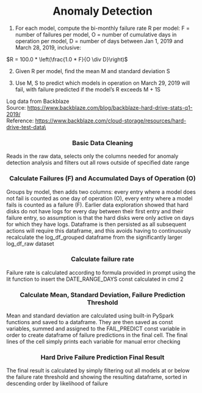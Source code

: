 <h1 style="text-align: center;">
Anomaly Detection 
</h1>

1. For each model, compute the bi-monthly failure rate R per model: F = number of failures per model, O = number of cumulative days in operation per model, D = number of days between Jan 1, 2019 and March 28, 2019, inclusive:


$R = 100.0 * \left(\frac{1.0 * F}{O \div D}\right)$


2. Given R per model, find the mean M and standard deviation S

3. Use M, S to predict which models in operation on March 29, 2019 will fail, with failure
predicted if the model’s R exceeds M + 1S

Log data from Backblaze\
Source: https://www.backblaze.com/blog/backblaze-hard-drive-stats-q1-2019/ \
Reference: https://www.backblaze.com/cloud-storage/resources/hard-drive-test-data\

<h3 style="text-align: center;">
Basic Data Cleaning
</h3>
Reads in the raw data, selects only the columns needed for anomaly detection analysis and filters out all rows outside of specified date range

<h3 style="text-align: center;">
Calculate Failures (F) and Accumulated Days of Operation (O)
</h3>

Groups by model, then adds two columns: every entry where a model does not fail is counted as one day of operation (O), every entry where a model fails is counted as a failure (F). Earlier data exploration showed that hard disks do not have logs for every day between their first entry and their failure entry, so assumption is that the hard disks were only active on days for which they have logs. Dataframe is then persisted as all subsequent actions will require this dataframe, and this avoids having to continuously recalculate the log_df_grouped dataframe from the significantly larger log_df_raw dataset

<h3 style="text-align: center;">
Calculate failure rate
</h3>
Failure rate is calculated according to formula provided in prompt using the lit function to insert the DATE_RANGE_DAYS const calculated in cmd 2

<h3 style="text-align: center;">
Calculate Mean, Standard Deviation, Failure Prediction Threshold
</h3>

Mean and standard deviation are calculated using built-in PySpark functions and saved to a dataframe. They are then saved as const variables, summed and assigned to the FAIL_PREDICT const variable in order to create dataframe of failure predictions in the final cell. The final lines of the cell simply prints each variable for manual error checking

<h3 style="text-align: center;">
Hard Drive Failure Prediction Final Result
</h3>

The final result is calculated by simply filtering out all models at or below the failure rate threshold and showing the resulting dataframe, sorted in descending order by likelihood of failure